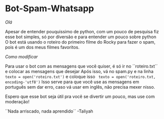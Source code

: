 # Bot-Spam-Whatsapp
 
*Olá*

Apesar de entender pouquissimo de python, com um pouco de pesquisa fiz esse bot simples, só por diversão e para entender um pouco sobre python
O bot está usando o roteiro do primeiro filme do Rocky para fazer o spam, pois é um dos meus filmes favoritos.

_*Como modificar*_

Para usar o bot com as mensagens que você quiser, é só ir no ´´roteiro.txt´´ e colocar as mensagens que desejar
Após isso, vá no spam.py e na linha ``` texto = open('roteiro.txt') ``` e coloque isso ``` texto = open('roteiro.txt, encoding-'utf8')```
Isso serve para que você use as mensagens em português sem dar erro, caso vá usar em inglês, não precisa mexer nisso.

Espero que esse bot seja útil pra você se divertir um pouco, mas use com moderação!

´´Nada arriscado, nada aprendido´´ -Taliyah
